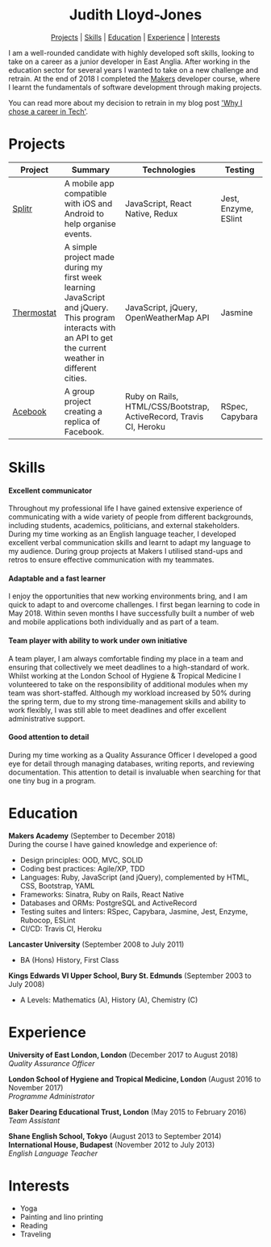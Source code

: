 <h1 align="center"> Judith Lloyd-Jones </h1>
 
<div align="center">
 
[Projects](#projects) | [Skills](#skills) | [Education](#education) | [Experience](#experience) | [Interests](#interests)

</div>

I am a well-rounded candidate with highly developed soft skills, looking to take on a career as a junior developer in East Anglia. After working in the education sector for several years I wanted to take on a new challenge and retrain. At the end of 2018 I completed the [Makers](https://makers.tech/) developer course, where I learnt the fundamentals of software development through making projects. 

You can read more about my decision to retrain in my blog post ['Why I chose a career in Tech'](https://medium.com/@j.r.lloydjones/why-i-chose-a-career-in-tech-c33c3a3c28dc). 

# Projects

| Project       | Summary       | Technologies  | Testing |
| ------------- |---------------| --------------|---------|
[Splitr](https://github.com/JL-J/splitr_app) | A mobile app compatible with iOS and Android to help organise events. | JavaScript, React Native, Redux | Jest, Enzyme, ESlint |
[Thermostat](https://github.com/JL-J/Thermostat_interface) | A simple project made during my first week learning JavaScript and jQuery. This program interacts with an API to get the current weather in different cities. | JavaScript, jQuery, OpenWeatherMap API | Jasmine |
[Acebook](https://github.com/RyanWolfen7/acebook-rails-template) | A group project creating a replica of Facebook. | Ruby on Rails, HTML/CSS/Bootstrap, ActiveRecord, Travis CI, Heroku | RSpec, Capybara |

# Skills

#### Excellent communicator 

Throughout my professional life I have gained extensive experience of communicating with a wide variety of people from different backgrounds, including students, academics, politicians, and external stakeholders. During my time working as an English language teacher, I developed excellent verbal communication skills and learnt to adapt my language to my audience. During group projects at Makers I utilised stand-ups and retros to ensure effective communication with my teammates.
 
#### Adaptable and a fast learner

I enjoy the opportunities that new working environments bring, and I am quick to adapt to and overcome challenges. I first began learning to code in May 2018. Within seven months I have successfully built a number of web and mobile applications both individually and as part of a team.   

#### Team player with ability to work under own initiative 

A team player, I am always comfortable finding my place in a team and ensuring that collectively we meet deadlines to a high-standard of work. Whilst working at the London School of Hygiene & Tropical Medicine I volunteered to take on the responsibility of additional modules when my team was short-staffed. Although my workload increased by 50% during the spring term, due to my strong time-management skills and ability to work flexibly, I was still able to meet deadlines and offer excellent administrative support. 

#### Good attention to detail

During my time working as a Quality Assurance Officer I developed a good eye for detail through managing databases, writing reports, and reviewing documentation. This attention to detail is invaluable when searching for that one tiny bug in a program.

# Education

**Makers Academy** (September to December 2018) </br>
During the course I have gained knowledge and experience of:
-	Design principles: OOD, MVC, SOLID
-	Coding best practices: Agile/XP, TDD
-	Languages: Ruby, JavaScript (and jQuery), complemented by HTML, CSS, Bootstrap, YAML
-	Frameworks: Sinatra, Ruby on Rails, React Native
-	Databases and ORMs: PostgreSQL and ActiveRecord
-	Testing suites and linters: RSpec, Capybara, Jasmine, Jest, Enzyme, Rubocop, ESLint
-	CI/CD: Travis CI, Heroku

**Lancaster University** (September 2008 to July 2011)

- BA (Hons) History, First Class

**Kings Edwards VI Upper School, Bury St. Edmunds** (September 2003 to July 2008)

- A Levels: Mathematics (A), History (A), Chemistry (C)

# Experience

**University of East London, London** (December 2017 to August 2018)    
*Quality Assurance Officer*  

**London School of Hygiene and Tropical Medicine, London** (August 2016 to November 2017)  
*Programme Administrator*  

**Baker Dearing Educational Trust, London** (May 2015 to February 2016)    
*Team Assistant*  

**Shane English School, Tokyo** (August 2013 to September 2014)  
**International House, Budapest** (November 2012 to July 2013)<br/>
*English Language Teacher* 

# Interests

- Yoga
- Painting and lino printing
- Reading
- Traveling
